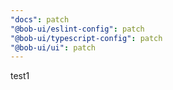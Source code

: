 ```yaml
---
"docs": patch
"@bob-ui/eslint-config": patch
"@bob-ui/typescript-config": patch
"@bob-ui/ui": patch
---
```


test1
